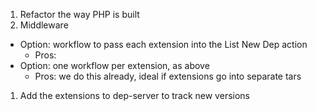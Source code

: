 1. Refactor the way PHP is built
1. Middleware
 - Option: workflow to pass each extension into the List New Dep action
   - Pros: 
 - Option: one workflow per extension, as above
   - Pros: we do this already, ideal if extensions go into separate tars
1. Add the extensions to dep-server to track new versions
